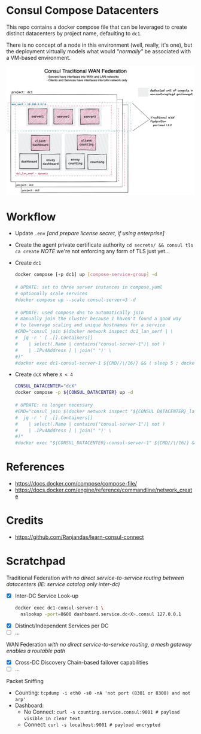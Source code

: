 # Consul Compose Datacenters
This repo contains a docker compose file that can be leveraged to create distinct datacenters by project name, defaulting to `dc1`.

There is no concept of a node in this environment (well, really, it's one), but the deployment virtually models what would *"normally"* be associated with a VM-based environment.


![traditional wan federation image](./img/traditional-wan-federation.png)

# Workflow
- Update `.env` *[and prepare license secret, if using enterprise]*
- Create the agent private certificate authority `cd secrets/ && consul tls ca create`
  *NOTE* we're not enforcing any form of TLS just yet...
- Create `dc1` 
  ```sh
  docker compose [-p dc1] up [compose-service-group] -d

  # UPDATE: set to three server instances in compose.yaml
  # optionally scale services
  #docker compose up --scale consul-server=3 -d

  # UPDATE: used compose dns to automatically join
  # manually join the cluster because I haven't found a good way 
  # to leverage scaling and unique hostnames for a service
  #CMD="consul join $(docker network inspect dc1_lan_serf | \
  #  jq -r ' [ .[].Containers[]
  #    | select(.Name | contains("consul-server-1")| not )
  #    | .IPv4Address ] | join(" ")' \
  #)"
  #docker exec dc1-consul-server-1 ${CMD//\/16/} && ( sleep 5 ; docker exec dc1-consul-server-1 consul operator raft list-peers )
  ```

- Create `dcX` where `X < 4`
  ```sh
  CONSUL_DATACENTER="dcX"
  docker compose -p ${CONSUL_DATACENTER} up -d

  # UPDATE: no longer necessary
  #CMD="consul join $(docker network inspect "${CONSUL_DATACENTER}_lan_serf" | \
  #  jq -r ' [ .[].Containers[]
  #    | select(.Name | contains("consul-server-1")| not )
  #    | .IPv4Address ] | join(" ")' \
  #)"
  #docker exec "${CONSUL_DATACENTER}-consul-server-1" ${CMD//\/16/} && ( sleep 5 ; docker exec "${CONSUL_DATACENTER}-consul-server-1" consul operator raft list-peers )
  ```

# References
- https://docs.docker.com/compose/compose-file/
- https://docs.docker.com/engine/reference/commandline/network_create


# Credits
- https://github.com/Ranjandas/learn-consul-connect


# Scratchpad
Traditional Federation
*with no direct service-to-service routing between datacenters (IE: service catalog only inter-dc)*
- [x] Inter-DC Service Look-up
  ```sh
  docker exec dc1-consul-server-1 \
    nslookup -port=8600 dashboard.service.dc<X>.consul 127.0.0.1
  ```
- [x] Distinct/Independent Services per DC
- [ ] ...

WAN Federation
*with no direct service-to-service routing, a mesh gateway enables a routable path*
- [x] Cross-DC Discovery Chain-based failover capabilities
- [ ] ...

Packet Sniffing
- Counting: `tcpdump -i eth0 -s0 -nA 'not port (8301 or 8300) and not arp'`
- Dashboard:
   - No Connect: `curl -s counting.service.consul:9001 # payload visible in clear text`
   - Connect:  `curl -s localhost:9001 # payload encrypted`